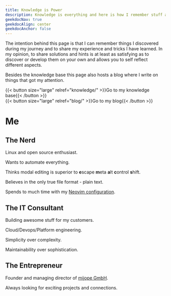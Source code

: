 ```yaml
---
title: Knowledge is Power
description: Knowledge is everything and here is how I remember stuff and share my experience in the area of Linux, CLI, DevOps, Programming, Cloud, and more
geekdocNav: true
geekdocAlign: center
geekdocAnchor: false
---
```


The intention behind this page is that I can remember things I discovered during my journey and to share my experience and tricks I have learned. In my opinion, to share solutions and hints is at least as satisfying as to discover or develop them on your own and allows you to self reflect different aspects.

Besides the knowledge base this page also hosts a blog where I write on things that got my attention.

{{< button size="large" relref="knowledge/" >}}Go to my knowledge base{{< /button >}}
\
{{< button size="large" relref="blog/" >}}Go to my blog{{< /button >}}

# Me

## The Nerd

Linux and open source enthusiast.

Wants to automate everything.

Thinks modal editing is superior to **e**scape **m**eta **a**lt **c**ontrol **s**hift.

Believes in the only true file format - plain text.

Spends to much time with my [Neovim configuration](https://github.com/Allaman/nvim/).

## The IT Consultant

Building awesome stuff for my customers.

Cloud/Devops/Platform engineering.

Simplicity over complexity.

Maintainability over sophistication.

## The Entrepreneur

Founder and managing director of [mijope GmbH](https://mijope.de).

Always looking for exciting projects and connections.

